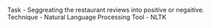 Task - Seggreating the restaurant reviews into positive or negaitive.
Technique - Natural Language Processing
Tool - NLTK
